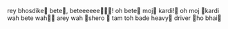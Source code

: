 rey bhosdike🥴 bete👶,
beteeeeee👶👨‍👦!
oh bete👶 moj🕺 kardi!🤩
oh moj 🕺kardi wah bete wah🤩🤩
arey wah 🤡shero 🦁
tam toh bade heavy💪 driver 🚓ho bhai🤸
